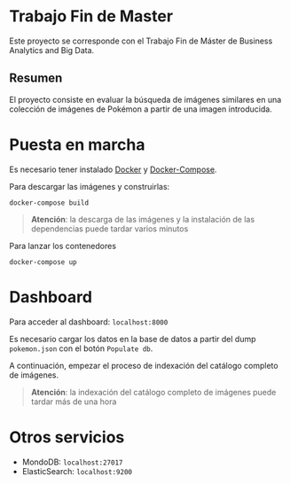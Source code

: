 # Trabajo Fin de Master
Este proyecto se corresponde con el Trabajo Fin de Máster de Business Analytics and Big Data.

## Resumen

El proyecto consiste en evaluar la búsqueda de imágenes similares en una colección de imágenes de Pokémon a partir de una imagen introducida.

# Puesta en marcha

Es necesario tener instalado [Docker](https://www.docker.com/) y [Docker-Compose](https://docs.docker.com/compose/).

Para descargar las imágenes y construirlas:

```
docker-compose build
``` 

> **Atención**: la descarga de las imágenes y la instalación de las dependencias puede tardar varios minutos

Para lanzar los contenedores

```
docker-compose up
```

# Dashboard

Para acceder al dashboard: `localhost:8000`

Es necesario cargar los datos en la base de datos a partir del dump `pokemon.json` con el botón `Populate db`.

A continuación, empezar el proceso de indexación del catálogo completo de imágenes.

> **Atención**: la indexación del catálogo completo de imágenes puede tardar más de una hora

# Otros servicios

* MondoDB: `localhost:27017`
* ElasticSearch: `localhost:9200`
